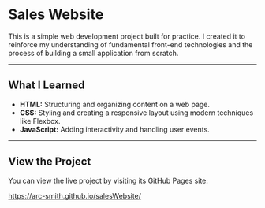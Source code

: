 # Sales Website

This is a simple web development project built for practice. I created it to reinforce my understanding of fundamental front-end technologies and the process of building a small application from scratch.

---

## What I Learned

* **HTML:** Structuring and organizing content on a web page.
* **CSS:** Styling and creating a responsive layout using modern techniques like Flexbox.
* **JavaScript:** Adding interactivity and handling user events.

---

## View the Project

You can view the live project by visiting its GitHub Pages site:

https://arc-smith.github.io/salesWebsite/
